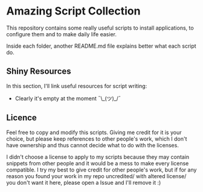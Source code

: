 # **Amazing Script Collection**

This repository contains some really useful scripts to install applications, to configure them and to make daily life easier.

Inside each folder, another README.md file explains better what each script do.

## **Shiny Resources**

In this section, I'll link useful resources for script writing:

* Clearly it's empty at the moment ¯\\\_(ツ)\_/¯


## **Licence**

Feel free to copy and modify this scripts. Giving me credit for it is your choice, but please keep references to other people's work, which I don't have ownership and thus cannot decide what to do with the licenses.

I didn't choose a license to apply to my scripts because they may contain snippets from other people and it would be a mess to make every license compatible. I try my best to give credit for other people's work, but if for any reason you found your work in my repo uncredited/ with altered license/ you don't want it here, please open a Issue and I'll remove it :)
